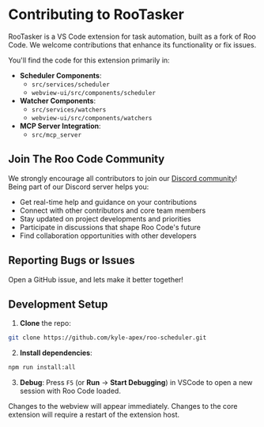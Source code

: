 # Contributing to RooTasker

RooTasker is a VS Code extension for task automation, built as a fork of Roo Code. We welcome contributions that enhance its functionality or fix issues.

You'll find the code for this extension primarily in:
- **Scheduler Components**:
  - `src/services/scheduler`
  - `webview-ui/src/components/scheduler`
- **Watcher Components**:
  - `src/services/watchers`
  - `webview-ui/src/components/watchers`
- **MCP Server Integration**:
  - `src/mcp_server`

## Join The Roo Code Community

We strongly encourage all contributors to join our [Discord community](https://discord.gg/roocode)! Being part of our Discord server helps you:

- Get real-time help and guidance on your contributions
- Connect with other contributors and core team members
- Stay updated on project developments and priorities
- Participate in discussions that shape Roo Code's future
- Find collaboration opportunities with other developers

## Reporting Bugs or Issues

Open a GitHub issue, and lets make it better together!
## Development Setup

1. **Clone** the repo:

```sh
git clone https://github.com/kyle-apex/roo-scheduler.git
```

2. **Install dependencies**:

```sh
npm run install:all
```

3. **Debug**:
   Press `F5` (or **Run** → **Start Debugging**) in VSCode to open a new session with Roo Code loaded.

Changes to the webview will appear immediately. Changes to the core extension will require a restart of the extension host.
